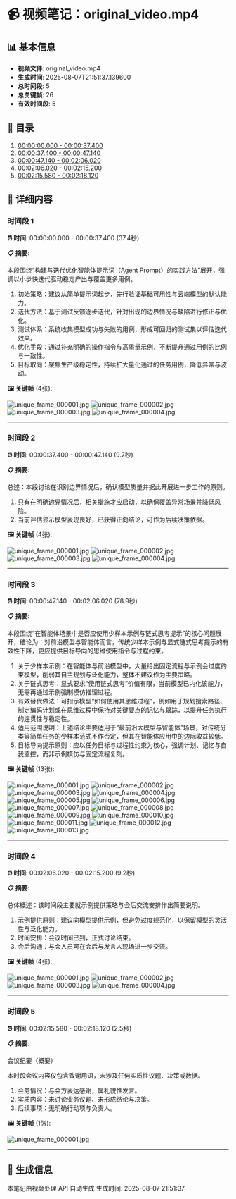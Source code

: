 # 📹 视频笔记：original_video.mp4

## 📊 基本信息

- **视频文件**: original_video.mp4
- **生成时间**: 2025-08-07T21:51:37.139600
- **总时间段**: 5
- **总关键帧**: 26
- **有效时间段**: 5

## 📑 目录

1. [00:00:00.000 - 00:00:37.400](#时间段-1)
2. [00:00:37.400 - 00:00:47.140](#时间段-2)
3. [00:00:47.140 - 00:02:06.020](#时间段-3)
4. [00:02:06.020 - 00:02:15.200](#时间段-4)
5. [00:02:15.580 - 00:02:18.120](#时间段-5)

## 📝 详细内容

### 时间段 1

**⏰ 时间**: 00:00:00.000 - 00:00:37.400 (37.4秒)

**📋 摘要**:

本段围绕“构建与迭代优化智能体提示词（Agent Prompt）的实践方法”展开，强调以小步快迭代驱动稳定产出与覆盖更多用例。

1. 初始策略：建议从简单提示词起步，先行验证基础可用性与云端模型的默认能力。
2. 迭代方法：基于测试反馈逐步迭代，针对出现的边界情况与缺陷进行修正与优化。
3. 测试体系：系统收集模型成功与失败的用例，形成可回归的测试集以评估迭代效果。
4. 优化手段：通过补充明确的操作指令与高质量示例，不断提升通过用例的比例与一致性。
5. 目标取向：聚焦生产级稳定性，持续扩大量化通过的任务用例，降低异常与波动。

**🖼️ 关键帧** (4张):

![unique_frame_000001.jpg](/storage/tasks/2fb7dbb3-439d-415d-bd2d-d93987d69637/multimodal_notes/frames/segment_00-00-00.000_to_00-00-37.400/unique_frame_000001.jpg)
![unique_frame_000002.jpg](/storage/tasks/2fb7dbb3-439d-415d-bd2d-d93987d69637/multimodal_notes/frames/segment_00-00-00.000_to_00-00-37.400/unique_frame_000002.jpg)
![unique_frame_000003.jpg](/storage/tasks/2fb7dbb3-439d-415d-bd2d-d93987d69637/multimodal_notes/frames/segment_00-00-00.000_to_00-00-37.400/unique_frame_000003.jpg)
![unique_frame_000004.jpg](/storage/tasks/2fb7dbb3-439d-415d-bd2d-d93987d69637/multimodal_notes/frames/segment_00-00-00.000_to_00-00-37.400/unique_frame_000004.jpg)

---

### 时间段 2

**⏰ 时间**: 00:00:37.400 - 00:00:47.140 (9.7秒)

**📋 摘要**:

总述：本段讨论在识别边界情况后，确认模型质量并据此开展进一步工作的原则。

1. 只有在明确边界情况后，相关措施才应启动，以确保覆盖异常场景并降低风险。
2. 当前评估显示模型表现良好，已获得正向结论，可作为后续决策依据。

**🖼️ 关键帧** (4张):

![unique_frame_000001.jpg](/storage/tasks/2fb7dbb3-439d-415d-bd2d-d93987d69637/multimodal_notes/frames/segment_00-00-37.400_to_00-00-47.140/unique_frame_000001.jpg)
![unique_frame_000002.jpg](/storage/tasks/2fb7dbb3-439d-415d-bd2d-d93987d69637/multimodal_notes/frames/segment_00-00-37.400_to_00-00-47.140/unique_frame_000002.jpg)
![unique_frame_000003.jpg](/storage/tasks/2fb7dbb3-439d-415d-bd2d-d93987d69637/multimodal_notes/frames/segment_00-00-37.400_to_00-00-47.140/unique_frame_000003.jpg)
![unique_frame_000004.jpg](/storage/tasks/2fb7dbb3-439d-415d-bd2d-d93987d69637/multimodal_notes/frames/segment_00-00-37.400_to_00-00-47.140/unique_frame_000004.jpg)

---

### 时间段 3

**⏰ 时间**: 00:00:47.140 - 00:02:06.020 (78.9秒)

**📋 摘要**:

本段围绕“在智能体场景中是否应使用少样本示例与链式思考提示”的核心问题展开，结论为：对前沿模型与智能体而言，传统少样本示例与显式链式思考提示的有效性下降，更应提供目标导向的思维使用指令与过程约束。

1. 关于少样本示例：在智能体与前沿模型中，大量给出固定流程与示例会过度约束模型，削弱其自主规划与泛化能力，整体不建议作为主要策略。
2. 关于链式思考：显式要求“使用链式思考”价值有限，当前模型已内化该能力，无需再通过示例强制模仿推理过程。
3. 有效替代做法：可指示模型“如何使用其思维过程”，例如用于规划搜索路径、制定编码计划或在思维过程中保持对关键要点的记忆与跟踪，以提升任务执行的连贯性与稳定性。
4. 适用范围说明：上述结论主要适用于“最前沿大模型与智能体”场景，对传统分类等简单任务的少样本范式不作否定，但其在智能体应用中的边际收益较低。
5. 目标导向提示原则：应以任务目标与过程性约束为核心，强调计划、记忆与自我监控，而非示例模仿与固定流程复刻。

**🖼️ 关键帧** (13张):

![unique_frame_000001.jpg](/storage/tasks/2fb7dbb3-439d-415d-bd2d-d93987d69637/multimodal_notes/frames/segment_00-00-47.140_to_00-02-06.020/unique_frame_000001.jpg)
![unique_frame_000002.jpg](/storage/tasks/2fb7dbb3-439d-415d-bd2d-d93987d69637/multimodal_notes/frames/segment_00-00-47.140_to_00-02-06.020/unique_frame_000002.jpg)
![unique_frame_000003.jpg](/storage/tasks/2fb7dbb3-439d-415d-bd2d-d93987d69637/multimodal_notes/frames/segment_00-00-47.140_to_00-02-06.020/unique_frame_000003.jpg)
![unique_frame_000004.jpg](/storage/tasks/2fb7dbb3-439d-415d-bd2d-d93987d69637/multimodal_notes/frames/segment_00-00-47.140_to_00-02-06.020/unique_frame_000004.jpg)
![unique_frame_000005.jpg](/storage/tasks/2fb7dbb3-439d-415d-bd2d-d93987d69637/multimodal_notes/frames/segment_00-00-47.140_to_00-02-06.020/unique_frame_000005.jpg)
![unique_frame_000006.jpg](/storage/tasks/2fb7dbb3-439d-415d-bd2d-d93987d69637/multimodal_notes/frames/segment_00-00-47.140_to_00-02-06.020/unique_frame_000006.jpg)
![unique_frame_000007.jpg](/storage/tasks/2fb7dbb3-439d-415d-bd2d-d93987d69637/multimodal_notes/frames/segment_00-00-47.140_to_00-02-06.020/unique_frame_000007.jpg)
![unique_frame_000008.jpg](/storage/tasks/2fb7dbb3-439d-415d-bd2d-d93987d69637/multimodal_notes/frames/segment_00-00-47.140_to_00-02-06.020/unique_frame_000008.jpg)
![unique_frame_000009.jpg](/storage/tasks/2fb7dbb3-439d-415d-bd2d-d93987d69637/multimodal_notes/frames/segment_00-00-47.140_to_00-02-06.020/unique_frame_000009.jpg)
![unique_frame_000010.jpg](/storage/tasks/2fb7dbb3-439d-415d-bd2d-d93987d69637/multimodal_notes/frames/segment_00-00-47.140_to_00-02-06.020/unique_frame_000010.jpg)
![unique_frame_000011.jpg](/storage/tasks/2fb7dbb3-439d-415d-bd2d-d93987d69637/multimodal_notes/frames/segment_00-00-47.140_to_00-02-06.020/unique_frame_000011.jpg)
![unique_frame_000012.jpg](/storage/tasks/2fb7dbb3-439d-415d-bd2d-d93987d69637/multimodal_notes/frames/segment_00-00-47.140_to_00-02-06.020/unique_frame_000012.jpg)
![unique_frame_000013.jpg](/storage/tasks/2fb7dbb3-439d-415d-bd2d-d93987d69637/multimodal_notes/frames/segment_00-00-47.140_to_00-02-06.020/unique_frame_000013.jpg)

---

### 时间段 4

**⏰ 时间**: 00:02:06.020 - 00:02:15.200 (9.2秒)

**📋 摘要**:

总体概述：该时间段主要就示例提供策略与会后交流安排作出简要说明。

1. 示例提供原则：建议向模型提供示例，但避免过度规范化，以保留模型的灵活性与泛化能力。
2. 时间安排：会议时间已到，正式讨论结束。
3. 会后沟通：与会人员可在会后与发言人现场进一步交流。

**🖼️ 关键帧** (4张):

![unique_frame_000001.jpg](/storage/tasks/2fb7dbb3-439d-415d-bd2d-d93987d69637/multimodal_notes/frames/segment_00-02-06.020_to_00-02-15.200/unique_frame_000001.jpg)
![unique_frame_000002.jpg](/storage/tasks/2fb7dbb3-439d-415d-bd2d-d93987d69637/multimodal_notes/frames/segment_00-02-06.020_to_00-02-15.200/unique_frame_000002.jpg)
![unique_frame_000003.jpg](/storage/tasks/2fb7dbb3-439d-415d-bd2d-d93987d69637/multimodal_notes/frames/segment_00-02-06.020_to_00-02-15.200/unique_frame_000003.jpg)
![unique_frame_000004.jpg](/storage/tasks/2fb7dbb3-439d-415d-bd2d-d93987d69637/multimodal_notes/frames/segment_00-02-06.020_to_00-02-15.200/unique_frame_000004.jpg)

---

### 时间段 5

**⏰ 时间**: 00:02:15.580 - 00:02:18.120 (2.5秒)

**📋 摘要**:

会议纪要（概要）

本时段会议内容仅包含致谢用语，未涉及任何实质性议题、决策或数据。

1. 会务情况：与会方表达感谢，属礼貌性发言。
2. 实质内容：未讨论业务议题、未形成结论与决策。
3. 后续事项：无明确行动项与负责人。

**🖼️ 关键帧** (1张):

![unique_frame_000001.jpg](/storage/tasks/2fb7dbb3-439d-415d-bd2d-d93987d69637/multimodal_notes/frames/segment_00-02-15.580_to_00-02-18.120/unique_frame_000001.jpg)

---

## 🔧 生成信息

本笔记由视频处理 API 自动生成
生成时间: 2025-08-07 21:51:37